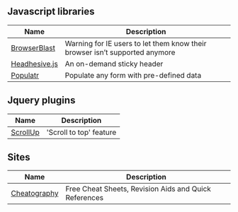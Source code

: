## Javascript libraries
Name | Description
-|-
[BrowserBlast](https://markgoodyear.com/2013/02/browserblast-2-relaunch/) | Warning for IE users to let them know their browser isn’t supported anymore
[Headhesive.js](https://markgoodyear.com/labs/headhesive/) | An on-demand sticky header
[Populatr](https://markgoodyear.com/labs/populatr/) | Populate any form with pre-defined data


## Jquery plugins
Name | Description
-|-
[ScrollUp](https://markgoodyear.com/labs/scrollup/)|'Scroll to top' feature

## Sites
Name | Description
-|-
[Cheatography](https://cheatography.com/)|Free Cheat Sheets, Revision Aids and Quick References
